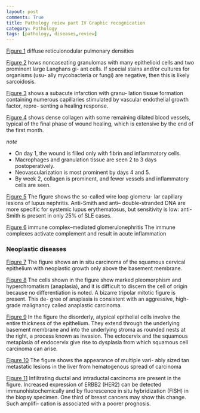 ```yaml
---
layout: post
comments: True
title: Pathology reiew part IV Graphic recognication
category: Pathology
tags: [pathology, diseases,review]
---
```


[Figure 1](/assets/pathology/test1/1.png)
diffuse reticulonodular pulmonary densities


[Figure 2](/assets/pathology/test1/2.png)
hows noncaseating granulomas with many epithelioid cells and two prominent large Langhans gi- ant cells. If special stains and/or cultures for organisms (usu- ally mycobacteria or fungi) are negative, then this is likely sarcoidosis.
<!--break-->
[Figure 3](/assets/pathology/test1/3.png)
shows a subacute infarction with granu- lation tissue formation containing numerous capillaries stimulated by vascular endothelial growth factor, repre- senting a healing response.

[Figure 4](/assets/pathology/test1/4.png)
 shows dense collagen with some remaining dilated blood vessels, typical of the final phase of wound healing, which is extensive by the end of the first month.

 *note*
 * On day 1, the wound is filled only with fibrin and inflammatory cells. 
 * Macrophages and granulation tissue are seen 2 to 3 days postoperatively. 
 * Neovascularization is most prominent by days 4 and 5.
 * By week 2, collagen is prominent, and fewer vessels and inflammatory cells are seen.

 [Figure 5](/assets/pathology/test1/5.png)
 The figure shows the so-called wire loop glomeru- lar capillary lesions of lupus nephritis. Anti-Smith and anti– double-stranded DNA are more specific for systemic lupus erythematosus, but sensitivity is low: anti-Smith is present in only 25% of SLE cases. 

 [Figure 6](/assets/pathology/test1/6.png)
 immune complex–mediated glomerulonephritis
 The immune complexes activate complement and result in acute inflammation

### Neoplastic diseases

[Figure 7](/assets/pathology/test1/7.png)
The figure shows an in situ carcinoma of the squamous cervical epithelium with neoplastic growth only above the basement membrane.

[Figure 8](/assets/pathology/test1/8.png)
The cells shown in the figure show marked pleomorphism and hyperchromatism (anaplasia), and it is difficult to discern the cell of origin because no differentiation is noted. A bizarre tripolar mitotic figure is present. This de- gree of anaplasia is consistent with an aggressive, high-grade malignancy called anaplastic carcinoma.

[Figure 9](/assets/pathology/test1/9.png)
In the figure the disorderly, atypical epithelial cells involve the entire thickness of the epithelium. They extend through the underlying basement membrane and into the underlying stroma as rounded nests at the right, a process known as invasion. The ectocervix and the squamous metaplasia of endocervix give rise to dysplasia from which squamous cell carcinoma can arise. 

[Figure 10](/assets/pathology/test1/9.png)
The figure shows the appearance of multiple vari- ably sized tan metastatic lesions in the liver from hematogenous spread of carcinoma

[Figure 11](/assets/pathology/test1/9.png)
Infiltrating ductal and intraductal carcinoma are present in the figure. Increased expression of ERBB2 (HER2) can be detected immunohistochemically and by fluorescence in situ hybridization (FISH) in the biopsy specimen. One third of breast cancers may show this change. Such amplifi- cation is associated with a poorer prognosis.